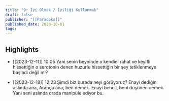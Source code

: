 ```yaml
---
title: "9: İyi Olmak / İyiliği Kullanmak"
draft: false
publisher: "[[Paradoks]]"
published_date: 2020-10-01
tags:
---
```



## Highlights
* [[2023-12-11]] 10:05  Yani senin beyninde o kendini rahat ve keyifli hissettiğin o serotonin denen huzurlu hissettiğin bir şey tetiklenmeye başladı değil mi?

* [[2023-12-18]] 12:23  Şimdi biz burada neyi görüyoruz? Enayi dediğin aslında ana, Arapça ana, ben demek. Enayi bencil, beni düşünen demek. Yani seni aslında orada manipüle ediyor bu.

